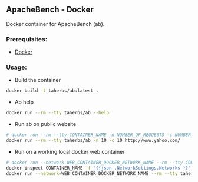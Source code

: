 ## ApacheBench - Docker

Docker container for ApacheBench (ab).

### Prerequisites:
* [Docker](https://docs.docker.com/install/)

### Usage:

* Build the container
```bash
docker build -t taherbs/ab:latest .
```

* Ab help
```bash
docker run --rm --tty taherbs/ab --help
```

* Run ab on public website
```bash
# docker run --rm --tty CONTAINER_NAME -n NUMBER_OF_REQUESTS -c NUMBER_OF_CONCURRENCY WEB_SERVER_URL
docker run --rm --tty taherbs/ab -n 10 -c 10 http://www.yahoo.com/
```

* Run on a working local docker web container
```bash
# docker run --network WEB_CONTAINER_DOCKER_NETWORK_NAME --rm --tty CONTAINER_NAME -n NUMBER_OF_REQUESTS -c NUMBER_OF_CONCURRENCY http://CONTAINER_NAME/
docker inspect CONTAINER_NAME -f "{{json .NetworkSettings.Networks }}" # Get the network interface name
docker run --network=WEB_CONTAINER_DOCKER_NETWORK_NAME --rm --tty taherbs/ab -n 10 -c 10 http://CONTAINER_NAME/
```